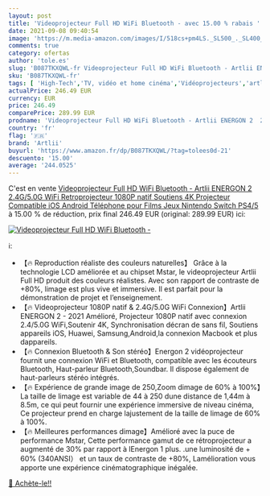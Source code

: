 ```yaml
---
layout: post
title: 'Videoprojecteur Full HD WiFi Bluetooth - avec 15.00 % rabais '
date: 2021-09-08 09:40:54
image: 'https://m.media-amazon.com/images/I/518cs+pm4LS._SL500_._SL400_.jpg'
comments: true
category: ofertas
author: 'tole.es'
slug: 'B087TKXQWL-fr Videoprojecteur Full HD WiFi Bluetooth - Artlii ENERGON 2...'
sku: 'B087TKXQWL-fr'
tags: [ 'High-Tech','TV, vidéo et home cinéma','Vidéoprojecteurs','artlii', ]
actualPrice: 246.49 EUR
currency: EUR
price: 246.49
comparePrice: 289.99 EUR
prodname: 'Videoprojecteur Full HD WiFi Bluetooth - Artlii ENERGON 2  2.4G/5.0G WiFi  Retroprojecteur 1080P natif Soutiens 4K  Projecteur Compatible iOS  Android Téléphone pour Films Jeux Nintendo Switch PS4/5'
country: 'fr'
flag: '🇫🇷'
brand: 'Artlii'
buyurl: 'https://www.amazon.fr/dp/B087TKXQWL/?tag=tolees0d-21'
descuento: '15.00'
average: '244.0525'
---
```


C'est en vente [Videoprojecteur Full HD WiFi Bluetooth - Artlii ENERGON 2  2.4G/5.0G WiFi  Retroprojecteur 1080P natif Soutiens 4K  Projecteur Compatible iOS  Android Téléphone pour Films Jeux Nintendo Switch PS4/5](https://www.amazon.fr/dp/B087TKXQWL/?tag=tolees0d-21)  à  15.00 % de réduction, prix final  246.49 EUR (original: 289.99 EUR) ici:

[![Videoprojecteur Full HD WiFi Bluetooth -](https://m.media-amazon.com/images/I/518cs+pm4LS._SL500_._SL400_.jpg)](https://www.amazon.fr/dp/B087TKXQWL/?tag=tolees0d-21)

ℹ️:

- 【🔥 Reproduction réaliste des couleurs naturelles】 Grâce à la technologie LCD améliorée et au chipset Mstar, le videoprojecteur Artlii Full HD produit des couleurs réalistes. Avec son rapport de contraste de +80%, limage est plus vive et immersive. Il est parfait pour la démonstration de projet et l’enseignement.
- 【🔥 Videoprojecteur 1080P natif & 2.4G/5.0G WiFi Connexion】Artlii ENERGON 2 - 2021 Amélioré, Projecteur 1080P natif avec connexion 2.4/5.0G WiFi,Soutenir 4K, Synchronisation décran de sans fil, Soutiens appareils iOS, Huawei, Samsung,Android,la connexion Macbook et plus dappareils.
- 【🔥 Connexion Bluetooth & Son stéréo】Energon 2 vidéoprojecteur fournit une connexion WiFi et Bluetooth, compatible avec les écouteurs Bluetooth, Haut-parleur Bluetooth,Soundbar. Il dispose également de haut-parleurs stéréo intégrés.
- 【🔥 Expérience de grande image de 250,Zoom dimage de 60% à 100%】La taille de limage est variable de 44  à 250  dune distance de 1,44m à 8.5m, ce qui peut fournir une expérience immersive de niveau cinéma, Ce projecteur prend en charge lajustement de la taille de limage de 60% à 100%.
- 【🔥 Meilleures performances dimage】Amélioré avec la puce de performance Mstar, Cette performance gamut de ce rétroprojecteur a augmenté de 30% par rapport à lEnergon 1 plus. .une luminosité de + 60% (340ANSI） et un taux de contraste de +80%, Lamélioration vous apporte une expérience cinématographique inégalée.

[🛒 Achète-le!!](https://www.amazon.fr/dp/B087TKXQWL/?tag=tolees0d-21)
